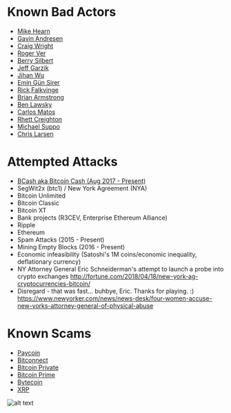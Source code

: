 <!-- TITLE: Darkside Bitcoin -->
<!-- SUBTITLE: Keeping track of attacks against bitcoin and those behind them -->


# Known Bad Actors

* [Mike Hearn](https://darksidebtc.com/mike-hearn)
* [Gavin Andresen](https://darksidebtc.com/gavin-andresen)
* [Craig Wright](https://darksidebtc.com/craig-wright)
* [Roger Ver](https://darksidebtc.com/roger-ver)
* [Berry Silbert](https://darksidebtc.com/berry-silbert)
* [Jeff Garzik](https://darksidebtc.com/jeff-garzik)
* [Jihan Wu](https://darksidebtc.com/jihan-wu)
* [Emin Gün Sirer](https://darksidebtc.com/emin-gun-sirer)
* [Rick Falkvinge](https://darksidebtc.com/rick-falkvinge)
* [Brian Armstrong](https://darksidebtc.com/brian-armstrong)
* [Ben Lawsky](https://darksidebtc.com/benjamin-lawsky)
* [Carlos Matos](https://darksidebtc.com/carlos-matos)
* [Rhett Creighton](https://darksidebtc.com/rhett-creighton)
* [Michael Suppo](https://darksidebtc.com/michael-suppo)
* [Chris Larsen](https://darksidebtc.com/chris-larsen)

# Attempted Attacks

* [BCash aka Bitcoin Cash (Aug 2017 - Present)](https://darksidebtc.com/bcash)
* SegWit2x (btc1) / New York Agreement (NYA)
* Bitcoin Unlimited
* Bitcoin Classic
* Bitcoin XT
* Bank projects (R3CEV, Enterprise Ethereum Alliance)
* Ripple
* Ethereum
* Spam Attacks (2015 - Present) 
* Mining Empty Blocks (2016 - Present) 
* Economic infeasibility (Satoshi's 1M coins/economic inequality, deflationary currency)
* NY Attorney General Eric Schneiderman's attempt to launch a probe into crypto exchanges http://fortune.com/2018/04/18/new-york-ag-cryptocurrencies-bitcoin/
* Disregard - that was fast... buhbye, Eric. Thanks for playing. :) https://www.newyorker.com/news/news-desk/four-women-accuse-new-yorks-attorney-general-of-physical-abuse


# Known Scams
* [Paycoin](https://darksidebtc.com/paycoin)
* [Bitconnect](https://darksidebtc.com/bitconnect)
* [Bitcoin Private](https://darksidebtc.com/bitcoin-private)
* [Bitcoin Prime](https://darksidebtc.com/bitcoin-prime)
* [Bytecoin](https://darksidebtc.com/bytecoin)
* [XRP](https://darksidebtc.com/XRP)


![alt text](https://res.cloudinary.com/doohickey/image/upload/v1517938258/darkside_folks_g83unk.png "Star Wars Characters")

